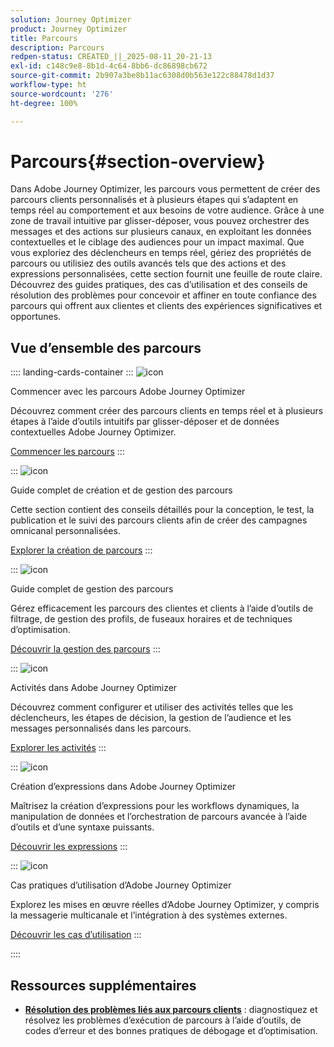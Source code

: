 ```yaml
---
solution: Journey Optimizer
product: Journey Optimizer
title: Parcours
description: Parcours
redpen-status: CREATED_||_2025-08-11_20-21-13
exl-id: c148c9e8-8b1d-4c64-8bb6-dc86898cb672
source-git-commit: 2b907a3be8b11ac6308d0b563e122c88478d1d37
workflow-type: ht
source-wordcount: '276'
ht-degree: 100%

---
```


# Parcours{#section-overview}

Dans Adobe Journey Optimizer, les parcours vous permettent de créer des parcours clients personnalisés et à plusieurs étapes qui s’adaptent en temps réel au comportement et aux besoins de votre audience. Grâce à une zone de travail intuitive par glisser-déposer, vous pouvez orchestrer des messages et des actions sur plusieurs canaux, en exploitant les données contextuelles et le ciblage des audiences pour un impact maximal. Que vous exploriez des déclencheurs en temps réel, gériez des propriétés de parcours ou utilisiez des outils avancés tels que des actions et des expressions personnalisées, cette section fournit une feuille de route claire. Découvrez des guides pratiques, des cas d’utilisation et des conseils de résolution des problèmes pour concevoir et affiner en toute confiance des parcours qui offrent aux clientes et clients des expériences significatives et opportunes.

## Vue d’ensemble des parcours

:::: landing-cards-container
:::
![icon](https://cdn.experienceleague.adobe.com/icons/circle-play.svg?lang=fr)

Commencer avec les parcours Adobe Journey Optimizer

Découvrez comment créer des parcours clients en temps réel et à plusieurs étapes à l’aide d’outils intuitifs par glisser-déposer et de données contextuelles Adobe Journey Optimizer.

[Commencer les parcours](../using/building-journeys/journey.md)
:::

:::
![icon](https://cdn.experienceleague.adobe.com/icons/list-check.svg?lang=fr)

Guide complet de création et de gestion des parcours

Cette section contient des conseils détaillés pour la conception, le test, la publication et le suivi des parcours clients afin de créer des campagnes omnicanal personnalisées.

[Explorer la création de parcours](create-journey-landing-page.md)
:::

:::
![icon](https://cdn.experienceleague.adobe.com/icons/gear.svg?lang=fr)

Guide complet de gestion des parcours

Gérez efficacement les parcours des clientes et clients à l’aide d’outils de filtrage, de gestion des profils, de fuseaux horaires et de techniques d’optimisation.

[Découvrir la gestion des parcours](manage-journey-landing-page.md)
:::

:::
![icon](https://cdn.experienceleague.adobe.com/icons/puzzle-piece.svg?lang=fr)

Activités dans Adobe Journey Optimizer

Découvrez comment configurer et utiliser des activités telles que les déclencheurs, les étapes de décision, la gestion de l’audience et les messages personnalisés dans les parcours.

[Explorer les activités](about-journey-building-landing-page.md)
:::

:::
![icon](https://cdn.experienceleague.adobe.com/icons/code-branch.svg?lang=fr)

Création d’expressions dans Adobe Journey Optimizer

Maîtrisez la création d’expressions pour les workflows dynamiques, la manipulation de données et l’orchestration de parcours avancée à l’aide d’outils et d’une syntaxe puissants.

[Découvrir les expressions](building-advanced-conditions-journeys-landing-page.md)
:::

:::
![icon](https://cdn.experienceleague.adobe.com/icons/bullseye.svg?lang=fr)

Cas pratiques d’utilisation d’Adobe Journey Optimizer

Explorez les mises en œuvre réelles d’Adobe Journey Optimizer, y compris la messagerie multicanale et l’intégration à des systèmes externes.

[Découvrir les cas d’utilisation](journey-use-cases-landing-page.md)
:::

::::


## Ressources supplémentaires

- **[Résolution des problèmes liés aux parcours clients](troubleshoot-journey-landing-page.md)** : diagnostiquez et résolvez les problèmes d’exécution de parcours à l’aide d’outils, de codes d’erreur et des bonnes pratiques de débogage et d’optimisation.
